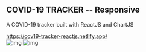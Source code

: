 ## COVID-19 TRACKER -- Responsive
A COVID-19 tracker built with ReactJS and ChartJS

https://cov19-tracker-reactjs.netlify.app/
</br>
![img](https://i.imgur.com/0I4rJh3.png) ![img](https://i.imgur.com/0LxTgHO.png)

